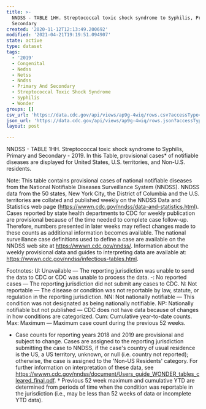 ```yaml
---
title: >-
  NNDSS - TABLE 1HH. Streptococcal toxic shock syndrome to Syphilis, Primary and
  Secondary
created: '2020-11-12T12:13:49.200692'
modified: '2021-04-21T19:19:51.094907'
state: active
type: dataset
tags:
  - '2019'
  - Congenital
  - Nedss
  - Netss
  - Nndss
  - Primary And Secondary
  - Streptococcal Toxic Shock Syndrome
  - Syphilis
  - Wonder
groups: []
csv_url: 'https://data.cdc.gov/api/views/ap9g-4wiq/rows.csv?accessType=DOWNLOAD'
json_url: 'https://data.cdc.gov/api/views/ap9g-4wiq/rows.json?accessType=DOWNLOAD'
layout: post

---
```

NNDSS - TABLE 1HH. Streptococcal toxic shock syndrome to Syphilis, Primary and Secondary - 2019. In this Table, provisional cases* of notifiable diseases are displayed for United States, U.S. territories, and Non-U.S. residents. 

Note: 
This table contains provisional cases of national notifiable diseases from the National Notifiable Diseases Surveillance System (NNDSS). NNDSS data from the 50 states, New York City, the District of Columbia and the U.S. territories are collated and published weekly on the NNDSS Data and Statistics web page (https://wwwn.cdc.gov/nndss/data-and-statistics.html). Cases reported by state health departments to CDC for weekly publication are provisional because of the time needed to complete case follow-up. Therefore, numbers presented in later weeks may reflect changes made to these counts as additional information becomes available. The national surveillance case definitions used to define a case are available on the NNDSS web site at https://wwwn.cdc.gov/nndss/. Information about the weekly provisional data and guides to interpreting data are available at: https://wwwn.cdc.gov/nndss/infectious-tables.html. 

Footnotes:
U: Unavailable — The reporting jurisdiction was unable to send the data to CDC or CDC was unable to process the data.
-: No reported cases — The reporting jurisdiction did not submit any cases to CDC.
N: Not reportable — The disease or condition was not reportable by law, statute, or regulation in the reporting jurisdiction.
NN: Not nationally notifiable — This condition was not designated as being nationally notifiable.
NP: Nationally notifiable but not published — CDC does not have data because of changes in how conditions are categorized.
Cum: Cumulative year-to-date counts.
Max: Maximum — Maximum case count during the previous 52 weeks.
* Case counts for reporting years 2018 and 2019 are provisional and subject to change. Cases are assigned to the reporting jurisdiction submitting the case to NNDSS, if the case's country of usual residence is the US, a US territory, unknown, or null (i.e. country not reported); otherwise, the case is assigned to the 'Non-US Residents' category. For further information on interpretation of these data, see https://wwwn.cdc.gov/nndss/document/Users_guide_WONDER_tables_cleared_final.pdf. 
† Previous 52 week maximum and cumulative YTD are determined from periods of time when the condition was reportable in the jurisdiction (i.e., may be less than 52 weeks of data or incomplete YTD data).
